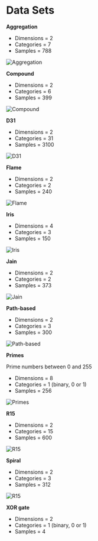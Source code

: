 # Data Sets

**Aggregation**

* Dimensions = 2
* Categories = 7
* Samples = 788

![Aggregation](/DataSets/Visualizations/Aggregation.png)

**Compound**

* Dimensions = 2
* Categories = 6
* Samples = 399

![Compound](/DataSets/Visualizations/Compound.png)

**D31**

* Dimensions = 2
* Categories = 31
* Samples = 3100

![D31](/DataSets/Visualizations/D31.png)

**Flame**

* Dimensions = 2
* Categories = 2
* Samples = 240

![Flame](/DataSets/Visualizations/flame.png)

**Iris**

* Dimensions = 4
* Categories = 3
* Samples = 150

![Iris](/DataSets/Visualizations/Iris.png)

**Jain**

* Dimensions = 2
* Categories = 2
* Samples = 373

![Jain](/DataSets/Visualizations/jain.png)

**Path-based**

* Dimensions = 2
* Categories = 3
* Samples = 300

![Path-based](/DataSets/Visualizations/pathbased.png)

**Primes**

Prime numbers between 0 and 255

* Dimensions = 8
* Categories = 1 (binary, 0 or 1)
* Samples = 256

![Primes](/DataSets/Visualizations/primes.png)

**R15**

* Dimensions = 2
* Categories = 15
* Samples = 600

![R15](/DataSets/Visualizations/R15.png)

**Spiral**

* Dimensions = 2
* Categories = 3
* Samples = 312

![R15](/DataSets/Visualizations/spiral.png)

**XOR gate**

* Dimensions = 2
* Categories = 1 (binary, 0 or 1)
* Samples = 4
